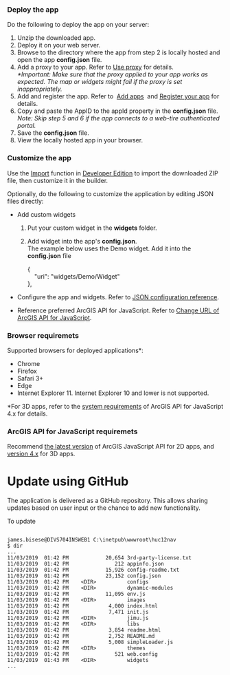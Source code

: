 ### Deploy the app

Do the following to deploy the app on your server:

1.  Unzip the downloaded app.
2.  Deploy it on your web server.
3.  Browse to the directory where the app from step 2 is locally hosted and open the app **config.json** file.
4.  Add a proxy to your app. Refer to [Use proxy](http://doc.arcgis.com/en/web-appbuilder/manage-apps/use-proxy.htm) for details.  
    _*Important: Make sure that the proxy applied to your app works as expected. The map or widgets might fail if the proxy is set inappropriately._
5.  Add and register the app. Refer to  [Add apps](http://doc.arcgis.com/en/arcgis-online/share-maps/add-items.htm)  and [Register your app](http://doc.arcgis.com/en/arcgis-online/share-maps/add-items.htm#REG_APP) for details.
6.  Copy and paste the AppID to the appId property in the **config.json** file.  
    _Note: Skip step 5 and 6 if the app connects to a web-tire authenticated portal._
7.  Save the **config.json** file.
8.  View the locally hosted app in your browser.

### Customize the app

Use the [Import](https://developers.arcgis.com/web-appbuilder/guide/create-import-app.htm#ESRI_SECTION1_CD827E29515941F490AF21F6F2404E35) function in [Developer Edition](https://developers.arcgis.com/web-appbuilder/) to import the downloaded ZIP file, then customize it in the builder.

Optionally, do the following to customize the application by editing JSON files directly:

*   Add custom widgets
    1.  Put your custom widget in the **widgets** folder.
    2.  Add widget into the app's **config.json**.  
        The example below uses the Demo widget. Add it into the **config.json** file  

        {  
            "uri": "widgets/Demo/Widget"  
        },

*   Configure the app and widgets. Refer to [JSON configuration reference](https://developers.arcgis.com/web-appbuilder/api-reference/app-configuration.htm).
*   Reference preferred ArcGIS API for JavaScript. Refer to [Change URL of ArcGIS API for JavaScript](https://developers.arcgis.com/web-appbuilder/sample-code/change-url-of-arcgis-api-for-javascript.htm).

### Browser requiremets

Supported browsers for deployed applications*:

*   Chrome
*   Firefox
*   Safari 3+
*   Edge
*   Internet Explorer 11\. Internet Explorer 10 and lower is not supported.

*For 3D apps, refer to the [system requirements](https://developers.arcgis.com/javascript/beta/guide/system-requirements/index.html) of ArcGIS API for JavaScript 4.x for details.

### ArcGIS API for JavaScript requiremets

Recommend [the latest version](https://developers.arcgis.com/javascript/jshelp/whats_new.html) of ArcGIS JavaScript API for 2D apps, and [version 4.x](https://developers.arcgis.com/javascript/) for 3D apps.

# Update using GitHub

The application is delivered as a GitHub repository.  This allows sharing
updates based on user input or the chance to add new functionality.

To update

~~~~

james.bisese@DIVS704INSWEB1 C:\inetpub\wwwroot\huc12nav
$ dir
...
11/03/2019  01:42 PM            20,654 3rd-party-license.txt
11/03/2019  01:42 PM               212 appinfo.json
11/03/2019  01:42 PM            15,926 config-readme.txt
11/03/2019  01:42 PM            23,152 config.json
11/03/2019  01:42 PM    <DIR>          configs
11/03/2019  01:42 PM    <DIR>          dynamic-modules
11/03/2019  01:42 PM            11,095 env.js
11/03/2019  01:42 PM    <DIR>          images
11/03/2019  01:42 PM             4,000 index.html
11/03/2019  01:42 PM             7,471 init.js
11/03/2019  01:42 PM    <DIR>          jimu.js
11/03/2019  01:42 PM    <DIR>          libs
11/03/2019  01:42 PM             3,854 readme.html
11/03/2019  01:42 PM             2,752 README.md
11/03/2019  01:42 PM             5,008 simpleLoader.js
11/03/2019  01:42 PM    <DIR>          themes
11/03/2019  01:42 PM               521 web.config
11/03/2019  01:43 PM    <DIR>          widgets
...
~~~~